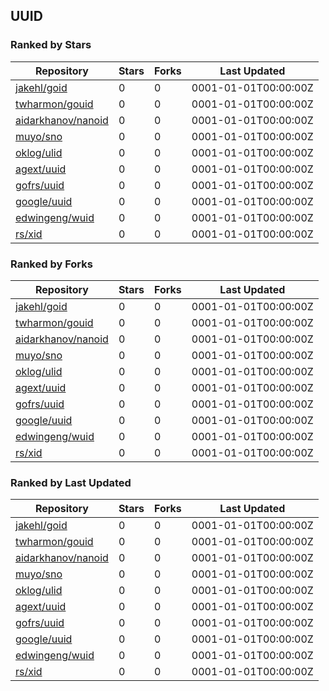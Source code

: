 ## UUID

### Ranked by Stars

| Repository | Stars | Forks | Last Updated |
|------------|-------|-------|--------------|
| [jakehl/goid](https://github.com/jakehl/goid) | 0 | 0 | 0001-01-01T00:00:00Z |
| [twharmon/gouid](https://github.com/twharmon/gouid) | 0 | 0 | 0001-01-01T00:00:00Z |
| [aidarkhanov/nanoid](https://github.com/aidarkhanov/nanoid) | 0 | 0 | 0001-01-01T00:00:00Z |
| [muyo/sno](https://github.com/muyo/sno) | 0 | 0 | 0001-01-01T00:00:00Z |
| [oklog/ulid](https://github.com/oklog/ulid) | 0 | 0 | 0001-01-01T00:00:00Z |
| [agext/uuid](https://github.com/agext/uuid) | 0 | 0 | 0001-01-01T00:00:00Z |
| [gofrs/uuid](https://github.com/gofrs/uuid) | 0 | 0 | 0001-01-01T00:00:00Z |
| [google/uuid](https://github.com/google/uuid) | 0 | 0 | 0001-01-01T00:00:00Z |
| [edwingeng/wuid](https://github.com/edwingeng/wuid) | 0 | 0 | 0001-01-01T00:00:00Z |
| [rs/xid](https://github.com/rs/xid) | 0 | 0 | 0001-01-01T00:00:00Z |

### Ranked by Forks

| Repository | Stars | Forks | Last Updated |
|------------|-------|-------|--------------|
| [jakehl/goid](https://github.com/jakehl/goid) | 0 | 0 | 0001-01-01T00:00:00Z |
| [twharmon/gouid](https://github.com/twharmon/gouid) | 0 | 0 | 0001-01-01T00:00:00Z |
| [aidarkhanov/nanoid](https://github.com/aidarkhanov/nanoid) | 0 | 0 | 0001-01-01T00:00:00Z |
| [muyo/sno](https://github.com/muyo/sno) | 0 | 0 | 0001-01-01T00:00:00Z |
| [oklog/ulid](https://github.com/oklog/ulid) | 0 | 0 | 0001-01-01T00:00:00Z |
| [agext/uuid](https://github.com/agext/uuid) | 0 | 0 | 0001-01-01T00:00:00Z |
| [gofrs/uuid](https://github.com/gofrs/uuid) | 0 | 0 | 0001-01-01T00:00:00Z |
| [google/uuid](https://github.com/google/uuid) | 0 | 0 | 0001-01-01T00:00:00Z |
| [edwingeng/wuid](https://github.com/edwingeng/wuid) | 0 | 0 | 0001-01-01T00:00:00Z |
| [rs/xid](https://github.com/rs/xid) | 0 | 0 | 0001-01-01T00:00:00Z |

### Ranked by Last Updated

| Repository | Stars | Forks | Last Updated |
|------------|-------|-------|--------------|
| [jakehl/goid](https://github.com/jakehl/goid) | 0 | 0 | 0001-01-01T00:00:00Z |
| [twharmon/gouid](https://github.com/twharmon/gouid) | 0 | 0 | 0001-01-01T00:00:00Z |
| [aidarkhanov/nanoid](https://github.com/aidarkhanov/nanoid) | 0 | 0 | 0001-01-01T00:00:00Z |
| [muyo/sno](https://github.com/muyo/sno) | 0 | 0 | 0001-01-01T00:00:00Z |
| [oklog/ulid](https://github.com/oklog/ulid) | 0 | 0 | 0001-01-01T00:00:00Z |
| [agext/uuid](https://github.com/agext/uuid) | 0 | 0 | 0001-01-01T00:00:00Z |
| [gofrs/uuid](https://github.com/gofrs/uuid) | 0 | 0 | 0001-01-01T00:00:00Z |
| [google/uuid](https://github.com/google/uuid) | 0 | 0 | 0001-01-01T00:00:00Z |
| [edwingeng/wuid](https://github.com/edwingeng/wuid) | 0 | 0 | 0001-01-01T00:00:00Z |
| [rs/xid](https://github.com/rs/xid) | 0 | 0 | 0001-01-01T00:00:00Z |

